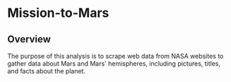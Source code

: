 # Mission-to-Mars

## Overview
The purpose of this analysis is to scrape web data from NASA websites to gather data about Mars and Mars' hemispheres, including pictures, titles, and facts about the planet.
